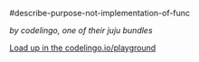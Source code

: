 #describe-purpose-not-implementation-of-func

_by codelingo, one of their juju bundles_


[Load up in the codelingo.io/playground](https://codelingo.io/playground/?repo=github.com/codelingo/hub&dir=tenets/codelingo/juju/describe-purpose-not-implementation-of-func&tenet=codelingo/juju/describe-purpose-not-implementation-of-func)
